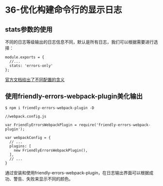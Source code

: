 # 36-优化构建命令行的显示日志

## stats参数的使用

不同的日志等级输出的日志信息不同，默认是所有日志，我们可以根据需要进行选择：


```
module.exports = {
  //...
  stats: 'errors-only'
};
```


[官方文档给出了不同配置的含义](https://webpack.js.org/configuration/stats/) 

## 使用friendly-errors-webpack-plugin美化输出


```
$ npm i friendly-errors-webpack-plugin -D
```

```
//webpack.config.js

var FriendlyErrorsWebpackPlugin = require('friendly-errors-webpack-plugin');

var webpackConfig = {
  // ...
  plugins: [
    new FriendlyErrorsWebpackPlugin(),
  ],
  // ...
}
```

通过安装和使用friendly-errors-webpack-plugin，在日志输出界面可以根据成功、警告、失败来显示不同的颜色。 	